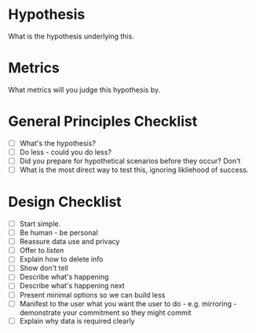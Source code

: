 # Hypothesis

What is the hypothesis underlying this.

# Metrics

What metrics will you judge this hypothesis by.

# General Principles Checklist

- [ ] What's the hypothesis?
- [ ] Do less - could you do less?
- [ ] Did you prepare for hypothetical scenarios before they occur? Don't
- [ ] What is the most direct way to test this, ignoring likliehood of success.

# Design Checklist

- [ ] Start simple.
- [ ] Be human - be personal
- [ ] Reassure data use and privacy
- [ ] Offer to _listen_
- [ ] Explain how to delete info
- [ ] Show don't tell
- [ ] Describe what's happening
- [ ] Describe what's happening next
- [ ] Present minimal options so we can build less
- [ ] Manifest to the user what you want the user to do - e.g. mirroring - demonstrate your commitment so they might commit
- [ ] Explain why data is required clearly
